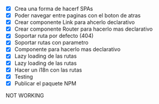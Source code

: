 - [x] Crea una forma de hacerf SPAs
- [x] Poder navegar entre paginas con el boton de atras
- [x] Crear componente Link para ahcerlo declarativo
- [x] Crear componente Router para hacerlo mas declarativo
- [x] Soportar ruta por defecto (404)
- [x] Soportar rutas con parametro
- [x] Componente <Route/> para hacerlo mas declarativo
- [x] Lazy loading de las rutas
- [x] Lazy loading de las rutas
- [x] Hacer un i18n con las rutas 
- [x] Testing
- [x] Publicar el paquete NPM

NOT WORKING